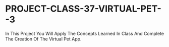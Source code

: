 # PROJECT-CLASS-37-VIRTUAL-PET--3
In This Project You Will Apply The Concepts Learned In Class And Complete The Creation Of The Virtual Pet App.
